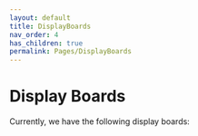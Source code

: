 ```yaml
---
layout: default
title: DisplayBoards
nav_order: 4
has_children: true
permalink: Pages/DisplayBoards
---
```


# Display Boards

Currently, we have the following display boards:
